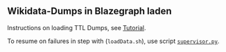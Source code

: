 ## Wikidata-Dumps in Blazegraph laden

Instructions on loading TTL Dumps, see [Tutorial](Blog-Tutorial_Wikidata_Query_Service_with_no_limits.pdf).

To resume on failures in step with (`loadData.sh`), use script [`supervisor.py`](supervisor.py).

